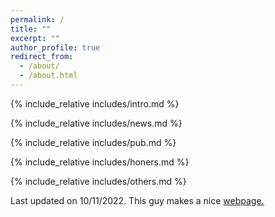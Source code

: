 ```yaml
---
permalink: /
title: ""
excerpt: ""
author_profile: true
redirect_from: 
  - /about/
  - /about.html
---
```


<span class='anchor' id='about-me'></span>
{% include_relative includes/intro.md %}

{% include_relative includes/news.md %}

{% include_relative includes/pub.md %}

{% include_relative includes/honers.md %}

{% include_relative includes/others.md %}


<footer> 
  
  Last updated on 10/11/2022. This guy makes a nice <a href="https://img.shields.io/github/stars/RayeRen/acad-homepage.github.io?style=social">   webpage.</a> 
  
  
</footer>

